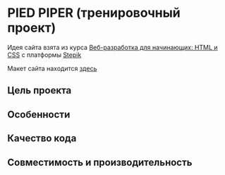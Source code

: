 # PIED PIPER (тренировочный проект)

Идея сайта взята из курса [Веб-разработка для начинающих: HTML и CSS](https://stepik.org/course/38218/syllabus) с платформы [Stepik](https://stepik.org/)

Макет сайта находится [здесь](https://www.figma.com/file/BL7wdCOSIxYFu1uxctuVzg/%D0%94%D0%BE%D0%BC%D0%B0%D1%88%D0%BD%D0%B5%D0%B5-%D0%B7%D0%B0%D0%B4%D0%B0%D0%BD%D0%B8%D0%B5-Pied-Piper?node-id=0%3A1)

## Цель проекта

## Особенности

## Качество кода

## Совместимость и производительность